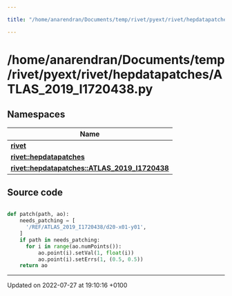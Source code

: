 ```yaml
---

title: "/home/anarendran/Documents/temp/rivet/pyext/rivet/hepdatapatches/ATLAS_2019_I1720438.py"

---
```


# /home/anarendran/Documents/temp/rivet/pyext/rivet/hepdatapatches/ATLAS_2019_I1720438.py



## Namespaces

| Name           |
| -------------- |
| **[rivet](http://example.org/namespaces/namespacerivet/)**  |
| **[rivet::hepdatapatches](http://example.org/namespaces/namespacerivet_1_1hepdatapatches/)**  |
| **[rivet::hepdatapatches::ATLAS_2019_I1720438](http://example.org/namespaces/namespacerivet_1_1hepdatapatches_1_1atlas__2019__i1720438/)**  |




## Source code

```python

def patch(path, ao):
    needs_patching = [ 
      '/REF/ATLAS_2019_I1720438/d20-x01-y01',
    ]
    if path in needs_patching:
      for i in range(ao.numPoints()):
          ao.point(i).setVal(1, float(i))
          ao.point(i).setErrs(1, (0.5, 0.5))
    return ao
```


-------------------------------

Updated on 2022-07-27 at 19:10:16 +0100

